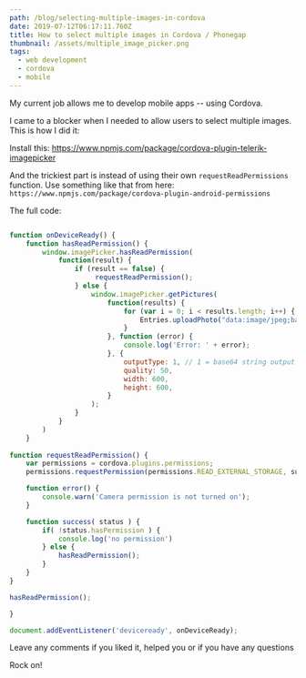 ```yaml
---
path: /blog/selecting-multiple-images-in-cordova
date: 2019-07-12T06:17:11.760Z
title: How to select multiple images in Cordova / Phonegap
thumbnail: /assets/multiple_image_picker.png
tags:
  - web development
  - cordova
  - mobile
---
```

My current job allows me to develop mobile apps -- using Cordova. 

I came to a blocker when I needed to allow users to select multiple images. This is how I did it:

Install this:
https://www.npmjs.com/package/cordova-plugin-telerik-imagepicker

And the trickiest part is instead of using their own `requestReadPermissions` function. Use something like that from here: 
`https://www.npmjs.com/package/cordova-plugin-android-permissions`


The full code:
```javascript

function onDeviceReady() {
	function hasReadPermission() {
		window.imagePicker.hasReadPermission(
			function(result) {
				if (result == false) {
				     requestReadPermission();
				} else {
					window.imagePicker.getPictures(
						function(results) {
							for (var i = 0; i < results.length; i++) {
								Entries.uploadPhoto("data:image/jpeg;base64," + results\[i]);
							}
						}, function (error) {
							console.log('Error: ' + error);
						}, {
							outputType: 1, // 1 = base64 string output
							quality: 50,
							width: 600,
							height: 600,
						}
					);
				}
			}
		)
	}
				
function requestReadPermission() {
	var permissions = cordova.plugins.permissions;
	permissions.requestPermission(permissions.READ_EXTERNAL_STORAGE, success, error);

	function error() {
		console.warn('Camera permission is not turned on');
	}

	function success( status ) {
		if( !status.hasPermission ) {
			console.log('no permission')
		} else {
			hasReadPermission();
		}
	}
}

hasReadPermission();

}

document.addEventListener('deviceready', onDeviceReady);
```

Leave any comments if you liked it, helped you or if you have any questions

Rock on!
